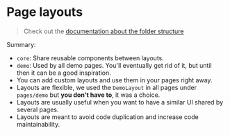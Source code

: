 Page layouts
===

> Check out the [documentation about the folder structure](../README.md#folder-structure)

Summary:
- `core`: Share reusable components between layouts.
- `demo`: Used by all demo pages. You'll eventually get rid of it, but until then it can be a good inspiration.
- You can add custom layouts and use them in your pages right away.
- Layouts are flexible, we used the `DemoLayout` in all pages under `pages/demo` but **you don't have to**, it was a choice.
- Layouts are usually useful when you want to have a similar UI shared by several pages.
- Layouts are meant to avoid code duplication and increase code maintainability.
